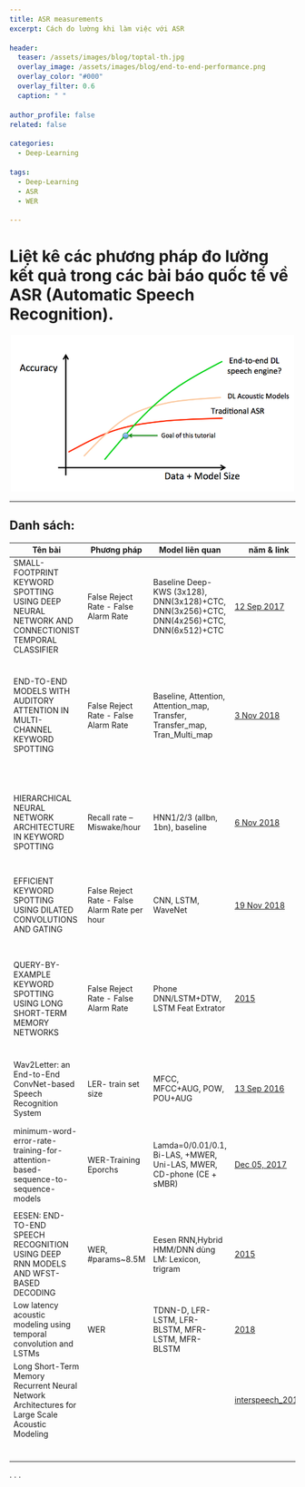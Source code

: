 ```yaml
---
title: ASR measurements
excerpt: Cách đo lường khi làm việc với ASR

header:
  teaser: /assets/images/blog/toptal-th.jpg
  overlay_image: /assets/images/blog/end-to-end-performance.png
  overlay_color: "#000"
  overlay_filter: 0.6
  caption: " "

author_profile: false
related: false

categories:
  - Deep-Learning

tags:
  - Deep-Learning
  - ASR
  - WER

---
```


# Liệt kê các phương pháp đo lường kết quả trong các bài báo quốc tế về ASR (Automatic Speech Recognition).

<div style="text-align:center"><img src ="/assets/images/blog/end-to-end-performance.png" style="max-height: 300px;max-width: 500px;"/></div>

---

## Danh sách:

|Tên bài | Phương pháp|Model liên quan| năm & link| Ảnh       |
|--------|------------|-----------    |-----------|-----------|
| SMALL-FOOTPRINT KEYWORD SPOTTING USING DEEP NEURAL NETWORK AND CONNECTIONIST TEMPORAL CLASSIFIER | False Reject Rate - False Alarm Rate | Baseline Deep-KWS (3x128), DNN(3x128)+CTC, DNN(3x256)+CTC, DNN(4x256)+CTC, DNN(6x512)+CTC | [12 Sep 2017](https://arxiv.org/pdf/1709.03665.pdf)  |    <img style="max-width: 250px;max-height: 200px;" src="https://raw.githubusercontent.com/holianh/holianh.github.io/master/_posts/img_posts/2018-12-19-14-00-56.png">  |
| END-TO-END MODELS WITH AUDITORY ATTENTION IN MULTI-CHANNEL KEYWORD SPOTTING | False Reject Rate - False Alarm Rate | Baseline, Attention, Attention_map, Transfer, Transfer_map, Tran_Multi_map | [3 Nov 2018](https://arxiv.org/pdf/1811.00350v2.pdf)  |    <img style="max-width: 250px;max-height: 200px;" src="https://raw.githubusercontent.com/holianh/holianh.github.io/master/_posts/img_posts/2018-12-19-14-03-45.png"/> |
| HIERARCHICAL NEURAL NETWORK ARCHITECTURE IN KEYWORD SPOTTING | Recall rate – Miswake/hour | HNN1/2/3 (allbn, 1bn), baseline | [6 Nov 2018](https://arxiv.org/pdf/1811.02320.pdf)  |    <img style="max-width: 250px;max-height: 200px;" src="https://raw.githubusercontent.com/holianh/holianh.github.io/master/_posts/img_posts/2018-12-19-14-10-47.png"/> |
| EFFICIENT KEYWORD SPOTTING USING DILATED CONVOLUTIONS AND GATING | False Reject Rate - False Alarm Rate per hour | CNN, LSTM, WaveNet | [19 Nov 2018](https://arxiv.org/pdf/1811.07684.pdf)  |    <img style="max-width: 250px;max-height: 200px;" src="https://raw.githubusercontent.com/holianh/holianh.github.io/master/_posts/img_posts/2018-12-19-14-13-21.png"/> |
| QUERY-BY-EXAMPLE KEYWORD SPOTTING USING LONG SHORT-TERM MEMORY NETWORKS | False Reject Rate - False Alarm Rate | Phone DNN/LSTM+DTW, LSTM Feat Extrator | [2015](https://clsp.jhu.edu/~guoguo/papers/icassp2015_myhotword.pdf)  |    <img style="max-width: 250px;max-height: 200px;" src="https://raw.githubusercontent.com/holianh/holianh.github.io/master/_posts/img_posts/2018-12-19-14-16-42.png"/> |
| Wav2Letter: an End-to-End ConvNet-based Speech Recognition System | LER- train set size | MFCC, MFCC+AUG, POW, POU+AUG | [13 Sep 2016](https://arxiv.org/pdf/1609.03193v2.pdf)  |    <img style="max-width: 250px;max-height: 200px;" src="https://raw.githubusercontent.com/holianh/holianh.github.io/master/_posts/img_posts/2018-12-19-14-20-45.png"/> |
| minimum-word-error-rate-training-for-attention-based-sequence-to-sequence-models | WER-Training Eporchs | Lamda=0/0.01/0.1, Bi-LAS, +MWER, Uni-LAS, MWER, CD-phone (CE + sMBR) | [Dec 05, 2017](https://www.groundai.com/project/minimum-word-error-rate-training-for-attention-based-sequence-to-sequence-models/)  |    <img style="max-width: 250px;max-height: 200px;" src="https://raw.githubusercontent.com/holianh/holianh.github.io/master/_posts/img_posts/wer_lambda_nbest.png.750x0_q75_crop.jpg"/> |
|EESEN: END-TO-END SPEECH RECOGNITION USING DEEP RNN MODELS AND WFST-BASED DECODING|WER, #params~8.5M|Eesen RNN,Hybrid HMM/DNN dùng LM: Lexicon, trigram |[2015](https://sci-hub.tw/10.1109/ASRU.2015.7404790)||
|Low latency acoustic modeling using temporal convolution and LSTMs|WER|TDNN-D, LFR-LSTM, LFR-BLSTM, MFR-LSTM, MFR-BLSTM |[2018](https://sci-hub.tw/10.1109/lsp.2017.2723507)| Stacking LSTMs over time-delay neural network (TDNN)|
|Long Short-Term Memory Recurrent Neural Network Architectures for Large Scale Acoustic Modeling|||[interspeech_2014](https://www.isca-speech.org/archive/archive_papers/interspeech_2014/i14_0338.pdf)|Baseline model|
||||||
||||||
||||||
||||||
||||||
||||||
||||||










.
.
.
